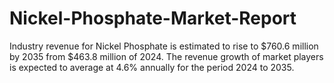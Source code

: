 # Nickel-Phosphate-Market-Report
Industry revenue for Nickel Phosphate is estimated to rise to $760.6 million by 2035 from $463.8 million of 2024. The revenue growth of market players is expected to average at 4.6% annually for the period 2024 to 2035.
